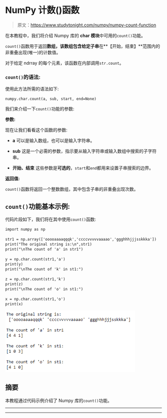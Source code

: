 # NumPy 计数()函数

> 原文：<https://www.studytonight.com/numpy/numpy-count-function>

在本教程中，我们将介绍 Numpy 库的 **char 模块**中可用的`count()`功能。

`count()`函数用于返回**数组，该数组包含给定子串**在**【开始，结束】**范围内的非重叠出现(唯一)的计数值。

对于给定 ndrray 的每个元素，该函数在内部调用`str.count`。

### `count()`的语法:

使用此方法所需的语法如下:

```
numpy.char.count(a, sub, start, end=None)
```

我们来介绍一下`count()`功能的参数:

**参数:**

现在让我们看看这个函数的参数:

*   **a**
    可以是输入数组，也可以是输入字符串。

*   **sub**
    这是一个必需的参数，指示要从输入字符串或输入数组中搜索的子字符串。

*   **开始、结束**
    这些参数是**可选的**，`start`和`end`都用来设置子串搜索的边界。

**返回值:**

`count()`函数将返回一个整数数组，其中包含子串的非重叠出现次数。

## `count()`功能基本示例:

代码片段如下，我们将在其中使用`count()`函数:

```
import numpy as np

str1 = np.array(['ooooaaaaqqqk','ccccvvvvvaaaao','ggghhhjjjsskkka'])
print("The original string is:\n",str1)
print("\nThe count of 'a' in str1")

y = np.char.count(str1,'a')
print(y)
print("\nThe count of 'k' in st1:")

z = np.char.count(str1,'k')
print(z)
print("\nThe count of 'o' in st1:")

x = np.char.count(str1,'o')
print(x)
```

**![using count() function of Numpy](img/6118964860ef904e6fd4a81fbc499174.png)**

## 摘要

本教程通过代码示例介绍了 Numpy 库的`count()`功能。

* * *

* * *